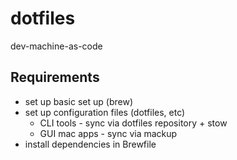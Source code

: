# dotfiles

dev-machine-as-code

## Requirements 

- set up basic set up (brew)
- set up configuration files (dotfiles, etc)
  - CLI tools - sync via dotfiles repository + stow
  - GUI mac apps - sync via mackup
- install dependencies in Brewfile 
  
